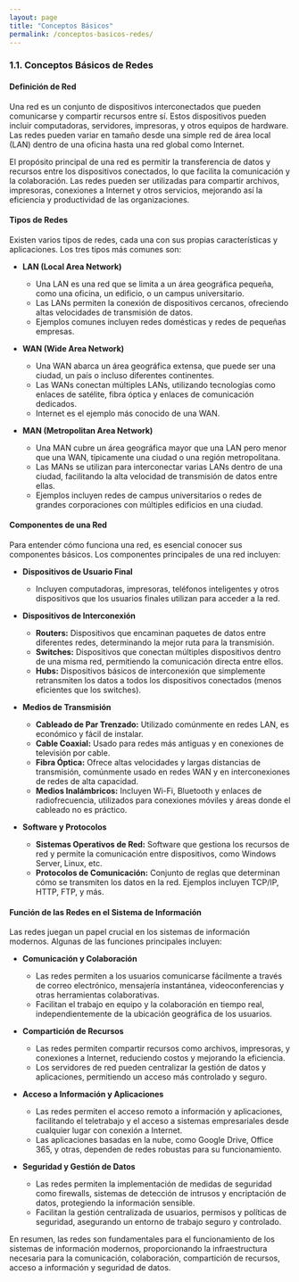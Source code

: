 ```yaml
---
layout: page
title: "Conceptos Básicos"
permalink: /conceptos-basicos-redes/
---
```


### 1.1. Conceptos Básicos de Redes

#### Definición de Red

Una red es un conjunto de dispositivos interconectados que pueden comunicarse y compartir recursos entre sí. Estos dispositivos pueden incluir computadoras, servidores, impresoras, y otros equipos de hardware. Las redes pueden variar en tamaño desde una simple red de área local (LAN) dentro de una oficina hasta una red global como Internet.

El propósito principal de una red es permitir la transferencia de datos y recursos entre los dispositivos conectados, lo que facilita la comunicación y la colaboración. Las redes pueden ser utilizadas para compartir archivos, impresoras, conexiones a Internet y otros servicios, mejorando así la eficiencia y productividad de las organizaciones.

#### Tipos de Redes

Existen varios tipos de redes, cada una con sus propias características y aplicaciones. Los tres tipos más comunes son:

- **LAN (Local Area Network)**
  - Una LAN es una red que se limita a un área geográfica pequeña, como una oficina, un edificio, o un campus universitario.
  - Las LANs permiten la conexión de dispositivos cercanos, ofreciendo altas velocidades de transmisión de datos.
  - Ejemplos comunes incluyen redes domésticas y redes de pequeñas empresas.

- **WAN (Wide Area Network)**
  - Una WAN abarca un área geográfica extensa, que puede ser una ciudad, un país o incluso diferentes continentes.
  - Las WANs conectan múltiples LANs, utilizando tecnologías como enlaces de satélite, fibra óptica y enlaces de comunicación dedicados.
  - Internet es el ejemplo más conocido de una WAN.

- **MAN (Metropolitan Area Network)**
  - Una MAN cubre un área geográfica mayor que una LAN pero menor que una WAN, típicamente una ciudad o una región metropolitana.
  - Las MANs se utilizan para interconectar varias LANs dentro de una ciudad, facilitando la alta velocidad de transmisión de datos entre ellas.
  - Ejemplos incluyen redes de campus universitarios o redes de grandes corporaciones con múltiples edificios en una ciudad.

#### Componentes de una Red

Para entender cómo funciona una red, es esencial conocer sus componentes básicos. Los componentes principales de una red incluyen:

- **Dispositivos de Usuario Final**
  - Incluyen computadoras, impresoras, teléfonos inteligentes y otros dispositivos que los usuarios finales utilizan para acceder a la red.

- **Dispositivos de Interconexión**
  - **Routers:** Dispositivos que encaminan paquetes de datos entre diferentes redes, determinando la mejor ruta para la transmisión.
  - **Switches:** Dispositivos que conectan múltiples dispositivos dentro de una misma red, permitiendo la comunicación directa entre ellos.
  - **Hubs:** Dispositivos básicos de interconexión que simplemente retransmiten los datos a todos los dispositivos conectados (menos eficientes que los switches).

- **Medios de Transmisión**
  - **Cableado de Par Trenzado:** Utilizado comúnmente en redes LAN, es económico y fácil de instalar.
  - **Cable Coaxial:** Usado para redes más antiguas y en conexiones de televisión por cable.
  - **Fibra Óptica:** Ofrece altas velocidades y largas distancias de transmisión, comúnmente usado en redes WAN y en interconexiones de redes de alta capacidad.
  - **Medios Inalámbricos:** Incluyen Wi-Fi, Bluetooth y enlaces de radiofrecuencia, utilizados para conexiones móviles y áreas donde el cableado no es práctico.

- **Software y Protocolos**
  - **Sistemas Operativos de Red:** Software que gestiona los recursos de red y permite la comunicación entre dispositivos, como Windows Server, Linux, etc.
  - **Protocolos de Comunicación:** Conjunto de reglas que determinan cómo se transmiten los datos en la red. Ejemplos incluyen TCP/IP, HTTP, FTP, y más.

#### Función de las Redes en el Sistema de Información

Las redes juegan un papel crucial en los sistemas de información modernos. Algunas de las funciones principales incluyen:

- **Comunicación y Colaboración**
  - Las redes permiten a los usuarios comunicarse fácilmente a través de correo electrónico, mensajería instantánea, videoconferencias y otras herramientas colaborativas.
  - Facilitan el trabajo en equipo y la colaboración en tiempo real, independientemente de la ubicación geográfica de los usuarios.

- **Compartición de Recursos**
  - Las redes permiten compartir recursos como archivos, impresoras, y conexiones a Internet, reduciendo costos y mejorando la eficiencia.
  - Los servidores de red pueden centralizar la gestión de datos y aplicaciones, permitiendo un acceso más controlado y seguro.

- **Acceso a Información y Aplicaciones**
  - Las redes permiten el acceso remoto a información y aplicaciones, facilitando el teletrabajo y el acceso a sistemas empresariales desde cualquier lugar con conexión a Internet.
  - Las aplicaciones basadas en la nube, como Google Drive, Office 365, y otras, dependen de redes robustas para su funcionamiento.

- **Seguridad y Gestión de Datos**
  - Las redes permiten la implementación de medidas de seguridad como firewalls, sistemas de detección de intrusos y encriptación de datos, protegiendo la información sensible.
  - Facilitan la gestión centralizada de usuarios, permisos y políticas de seguridad, asegurando un entorno de trabajo seguro y controlado.

En resumen, las redes son fundamentales para el funcionamiento de los sistemas de información modernos, proporcionando la infraestructura necesaria para la comunicación, colaboración, compartición de recursos, acceso a información y seguridad de datos.
